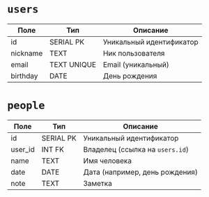 # `users`

| Поле       | Тип         | Описание                                      |
| ---------- | ----------- | --------------------------------------------- |
| id         | SERIAL PK   | Уникальный идентификатор                      |
| nickname   | TEXT        | Ник пользователя                              |
| email      | TEXT UNIQUE | Email (уникальный)                            |
| birthday   | DATE        | День рождения                                 |


# `people`

| Поле    | Тип       | Описание                        |
| ------- | --------- | ------------------------------- |
| id      | SERIAL PK | Уникальный идентификатор        |
| user_id | INT FK    | Владелец (ссылка на `users.id`) |
| name    | TEXT      | Имя человека                    |
| date    | DATE      | Дата (например, день рождения)  |
| note    | TEXT      | Заметка                         |
